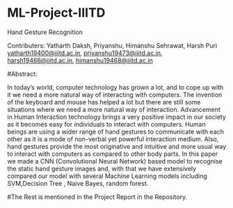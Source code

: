 # ML-Project-IIITD

Hand Gesture Recognition

Contributers: Yatharth Daksh, Priyanshu, Himanshu Sehrawat, Harsh Puri
              yatharth19400@iiitd.ac.in,
              priyanshu19473@iiitd.ac.in,
              harsh19466@iiitd.ac.in,
              himanshu19468@iiitd.ac.in
              
#Abstract:

In today’s world, computer technology has grown a lot,
and to cope up with it we need a more natural way of interacting
with computers. The invention of the keyboard and mouse has
helped a lot but there are still some situations where we need a
more natural way of interaction. Advancement in Human
Interaction technology brings a very positive impact in our society
as it becomes easy for individuals to interact with computers.
Human beings are using a wider range of hand gestures to
communicate with each other as it is a mode of non-verbal yet
powerful interaction medium.
Also, hand gestures provide the most originative and intuitive and
more usual way to interact with computers as compared to other
body parts.
In this paper we made a CNN (Convolutional Neural Network)
based model to recognise the static hand gesture images and, with
that we have extensively compared our model with several
Machine Learning models including SVM,Decision Tree , Naive
Bayes, random forest.


#The Rest is mentioned in the Project Report in the Repository.
